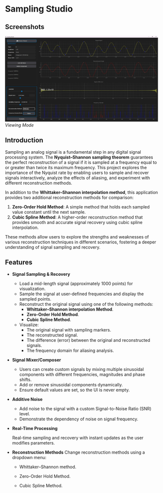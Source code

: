 # Sampling Studio
## Screenshots
![Viewing Mode](images/viewing-mode.png)
*Viewing Mode*

## Introduction
Sampling an analog signal is a fundamental step in any digital signal processing system. The **Nyquist–Shannon sampling theorem** guarantees the perfect reconstruction of a signal if it is sampled at a frequency equal to or greater than twice its maximum frequency. This project explores the importance of the Nyquist rate by enabling users to sample and recover signals interactively, analyze the effects of aliasing, and experiment with different reconstruction methods.

In addition to the **Whittaker–Shannon interpolation method**, this application provides two additional reconstruction methods for comparison:
1. **Zero-Order Hold Method**: A simple method that holds each sampled value constant until the next sample.
2. **Cubic Spline Method**: A higher-order reconstruction method that provides smooth and accurate signal recovery using cubic spline interpolation.

These methods allow users to explore the strengths and weaknesses of various reconstruction techniques in different scenarios, fostering a deeper understanding of signal sampling and recovery.
## Features
- **Signal Sampling & Recovery**
  - Load a mid-length signal (approximately 1000 points) for visualization.
  - Sample the signal at user-defined frequencies and display the sampled points.
  - Reconstruct the original signal using one of the following methods:
    - **Whittaker–Shannon interpolation Method**.
    - **Zero-Order Hold Method**.
    - **Cubic Spline Method**.
  - Visualize:
    - The original signal with sampling markers.
    - The reconstructed signal.
    - The difference (error) between the original and reconstructed signals.
    - The frequency domain for aliasing analysis.
- **Signal Mixer/Composer**
  - Users can create custom signals by mixing multiple sinusoidal components with different frequencies, magnitudes and phase shifts.
  - Add or remove sinusoidal components dynamically.
  - Ensure default values are set, so the UI is never empty.
- **Additive Noise**
  - Add noise to the signal with a custom Signal-to-Noise Ratio (SNR) level.
  - Demonstrate the dependency of noise on signal frequency.
- **Real-Time Processing**
   
   Real-time sampling and recovery with instant updates as the user modifies parameters.
- **Reconstruction Methods**
  Change reconstruction methods using a dropdown menu:

  - Whittaker–Shannon method.

  - Zero-Order Hold Method.

  - Cubic Spline Method.
